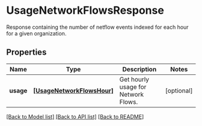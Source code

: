 # UsageNetworkFlowsResponse

Response containing the number of netflow events indexed for each hour for a given organization.

## Properties

| Name      | Type                                                    | Description                         | Notes      |
| --------- | ------------------------------------------------------- | ----------------------------------- | ---------- |
| **usage** | [**[UsageNetworkFlowsHour]**](UsageNetworkFlowsHour.md) | Get hourly usage for Network Flows. | [optional] |

[[Back to Model list]](README.md#documentation-for-models) [[Back to API list]](README.md#documentation-for-api-endpoints) [[Back to README]](README.md)
